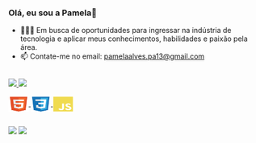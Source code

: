 ### Olá, eu sou a Pamela👋

- 👩🏻‍💻 Em busca de oportunidades para ingressar na indústria de tecnologia e aplicar meus conhecimentos, habilidades e paixão pela área.
- 📫 Contate-me no email: pamelaalves.pa13@gmail.com

##

<div>
  <a href="https://github.com/pamelaalvess">
  <img height="180em" src="https://github-readme-stats.vercel.app/api?username=pamelaalvess&show_icons=true&theme=dracula&include_all_commits=true&count_private=true"/>
  <img height="180em" src="https://github-readme-stats.vercel.app/api/top-langs/?username=pamelaalvess&layout=compact&langs_count=7&theme=dracula"/>
</div
  
##
    
<div style="display: inline_block"><br>
  <img align="center" alt="Pan-HTML" height="30" width="40" src="https://raw.githubusercontent.com/devicons/devicon/master/icons/html5/html5-original.svg">
  <img align="center" alt="Pan-CSS" height="30" width="40" src="https://raw.githubusercontent.com/devicons/devicon/master/icons/css3/css3-original.svg">
  <img align="center" alt="Pan-Js" height="30" width="40" src="https://raw.githubusercontent.com/devicons/devicon/master/icons/javascript/javascript-plain.svg">
</div>

##

<div>
   <a href = "mailto:contatorapamelaalves.pa13@gmail.com.com"><img src="https://img.shields.io/badge/-Gmail-%23333?style=for-the-badge&logo=gmail&logoColor=white" target="_blank"></a>
   <a href="https://www.linkedin.com/in/rpamela-alves-dos-santos-306a87132/" target="_blank"><img src="https://img.shields.io/badge/-LinkedIn-%230077B5?style=for-the-badge&logo=linkedin&logoColor=white" 
      target="_blank"></a> 
  
</div>




 
